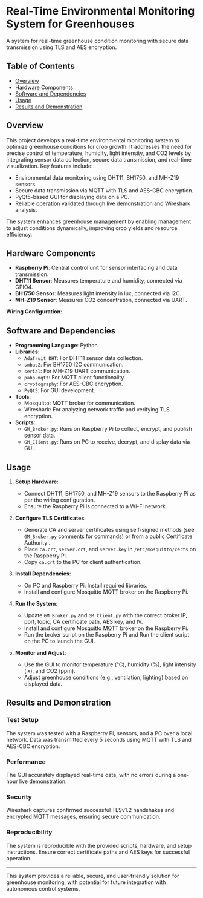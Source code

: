 # Real-Time Environmental Monitoring System for Greenhouses

A system for real-time greenhouse condition monitoring with secure data transmission using TLS and AES encryption.

## Table of Contents

- [Overview](#overview)  
- [Hardware Components](#hardware-components)  
- [Software and Dependencies](#software-and-dependencies)  
- [Usage](#usage)  
- [Results and Demonstration](#results-and-demonstration)

## Overview

This project develops a real-time environmental monitoring system to optimize greenhouse conditions for crop growth. It addresses the need for precise control of temperature, humidity, light intensity, and CO2 levels by integrating sensor data collection, secure data transmission, and real-time visualization. Key features include:

- Environmental data monitoring using DHT11, BH1750, and MH-Z19 sensors.
- Secure data transmission via MQTT with TLS and AES-CBC encryption.
- PyQt5-based GUI for displaying data on a PC.
- Reliable operation validated through live demonstration and Wireshark analysis.

The system enhances greenhouse management by enabling management to adjust conditions dynamically, improving crop yields and resource efficiency.

## Hardware Components

- **Raspberry Pi**: Central control unit for sensor interfacing and data transmission.
- **DHT11 Sensor**: Measures temperature and humidity, connected via GPIO4.
- **BH1750 Sensor**: Measures light intensity in lux, connected via I2C.
- **MH-Z19 Sensor**: Measures CO2 concentration, connected via UART.

**Wiring Configuration**:



## Software and Dependencies

- **Programming Language**: Python
- **Libraries**:
  - `Adafruit_DHT`: For DHT11 sensor data collection.
  - `smbus2`: For BH1750 I2C communication.
  - `serial`: For MH-Z19 UART communication.
  - `paho-mqtt`: For MQTT client functionality.
  - `cryptography`: For AES-CBC encryption.
  - `PyQt5`: For GUI development.
- **Tools**:
  - Mosquitto: MQTT broker for communication.
  - Wireshark: For analyzing network traffic and verifying TLS encryption.
- **Scripts**:
  - `GM_Broker.py`: Runs on Raspberry Pi to collect, encrypt, and publish sensor data.
  - `GM_Client.py`: Runs on PC to receive, decrypt, and display data via GUI.

## Usage

1. **Setup Hardware**:
   - Connect DHT11, BH1750, and MH-Z19 sensors to the Raspberry Pi as per the wiring configuration.
   - Ensure the Raspberry Pi is connected to a Wi-Fi network.

2. **Configure TLS Certificates**:
   - Generate CA and server certificates using self-signed methods (see `GM_Broker.py` comments for commands) or from a public Certificate Authority .
   - Place `ca.crt`, `server.crt`, and `server.key` in `/etc/mosquitto/certs` on the Raspberry Pi.
   - Copy `ca.crt` to the PC for client authentication.

3. **Install Dependencies**:
   - On PC and Raspberry Pi: Install required libraries.
   - Install and configure Mosquitto MQTT broker on the Raspberry Pi.

4. **Run the System**:
   - Update `GM_Broker.py` and `GM_Client.py` with the correct broker IP, port, topic, CA certificate path, AES key, and IV.
   - Install and configure Mosquitto MQTT broker on the Raspberry Pi.
   - Run the broker script on the Raspberry Pi and Run the client script on the PC to launch the GUI.

4. **Monitor and Adjust**:
   - Use the GUI to monitor temperature (°C), humidity (%), light intensity (lx), and CO2 (ppm).
   - Adjust greenhouse conditions (e.g., ventilation, lighting) based on displayed data.


## Results and Demonstration

### Test Setup
The system was tested with a Raspberry Pi, sensors, and a PC over a local network. Data was transmitted every 5 seconds using MQTT with TLS and AES-CBC encryption.

### Performance
The GUI accurately displayed real-time data, with no errors during a one-hour live demonstration.

### Security
Wireshark captures confirmed successful TLSv1.2 handshakes and encrypted MQTT messages, ensuring secure communication.

### Reproducibility
The system is reproducible with the provided scripts, hardware, and setup instructions. Ensure correct certificate paths and AES keys for successful operation.


---

This system provides a reliable, secure, and user-friendly solution for greenhouse monitoring, with potential for future integration with autonomous control systems.

